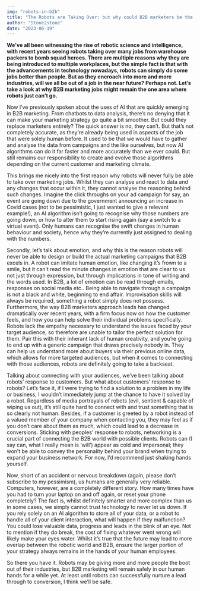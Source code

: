 ```yaml
---
img: "robots-in-b2b"
title: "The Robots are Taking Over: but why could B2B marketers be the only ones safe?"
author: "Stone2stone"
date: "2023-06-19"
---
```


**We’ve all been witnessing the rise of robotic science and intelligence, with recent years seeing robots taking over many jobs from warehouse packers to bomb squad heroes. There are multiple reasons why they are being introduced to multiple workplaces, but the simple fact is that with the advancements in technology nowadays, robots can simply do some jobs better than people. But as they encroach into more and more industries, will we all be out of a job in the near future? Perhaps not. Let’s take a look at why B2B marketing jobs might remain the one area where robots just can’t go.**

Now I’ve previously spoken about the uses of AI that are quickly emerging in B2B marketing. From chatbots to data analysis, there’s no denying that it can make your marketing strategy go quite a bit smoother. But could they replace marketers entirely? The quick answer is no, they can’t. But that’s not completely accurate, as they’re already being used in aspects of the job that were solely human before. It used to be that we would have to gather and analyse the data from campaigns and the like ourselves, but now AI algorithms can do it far faster and more accurately than we ever could. But still remains our responsibility to create and evolve those algorithms depending on the current customer and marketing climate.

This brings me nicely into the first reason why robots will never fully be able to take over marketing jobs. Whilst they can analyse and react to data and any changes that occur within it, they cannot analyse the reasoning behind such changes. Imagine the click throughs on your ad campaign for say, an event are going down due to the government announcing an increase in Covid cases (not to be pessimistic, I just wanted to give a relevant example!), an AI algorithm isn’t going to recognise why those numbers are going down, or how to alter them to start rising again (say a switch to a virtual event). Only humans can recognise the swift changes in human behaviour and society, hence why they’re currently just assigned to dealing with the numbers.

Secondly, let’s talk about emotion, and why this is the reason robots will never be able to design or build the actual marketing campaigns that B2B excels in. A robot can imitate human emotion, like changing it’s frown to a smile, but it can’t read the minute changes in emotion that are clear to us not just through expression, but through implications in tone of writing and the words used. In B2B, a lot of emotion can be read through emails, responses on social media etc.. Being able to navigate through a campaign is not a black and white, beginning to end affair. Improvisation skills will always be required, something a robot simply does not possess. Furthermore, the way B2B marketers approach leads has changed dramatically over recent years, with a firm focus now on how the customer feels, and how you can help solve their individual problems specifically. Robots lack the empathy necessary to understand the issues faced by your target audience, so therefore are unable to tailor the perfect solution for them. Pair this with their inherant lack of human creativity, and you’re going to end up with a generic campaign that draws precisely nobody in. They can help us understand more about buyers via their previous online data, which allows for more targeted audiences, but when it comes to connecting with those audiences, robots are definitely going to take a backseat.

Talking about connecting with your audiences, we’ve been talking about robots’ response to customers. But what about customers’ response to robots? Let’s face it, if I were trying to find a solution to a problem in my life or business, I wouldn’t immediately jump at the chance to have it solved by a robot. Regardless of media portrayals of robots (evil, sentient & capable of wiping us out), it’s still quite hard to connect with and trust something that is so clearly not human. Besides, if a customer is greeted by a robot instead of a valued member of your company when contacting you, they may feel as if you don’t care about them as much, which could lead to a decrease in conversions. Sticking with peoples’ response to robots, networking is a crucial part of connecting the B2B world with possible clients. Robots can (I say can, what I really mean is ‘will’) appear as cold and impersonal; they won’t be able to convey the personality behind your brand when trying to expand your business network. For now, I’d recommend just shaking hands yourself.

Now, short of an accident or nervous breakdown (again, please don’t subscribe to my pessimism), us humans are generally very reliable. Computers, however, are a completely different story. How many times have you had to turn your laptop on and off again, or reset your phone completely? The fact is, whilst definitely smarter and more complex than us in some cases, we simply cannot trust technology to never let us down. If you rely solely on an AI algorithm to store all of your data, or a robot to handle all of your client interaction, what will happen if they malfunction? You could lose valuable data, progress and leads in the blink of an eye. Not to mention if they do break, the cost of fixing whatever went wrong will likely make your eyes water. Whilst it’s true that the future may lead to more overlap between the robotic world and B2B, ensure the larger portion of your strategy always remains in the hands of your human employees.

So there you have it. Robots may be giving more and more people the boot out of their industries, but B2B marketing will remain safely in our human hands for a while yet. At least until robots can successfully nurture a lead through to conversion, I think we’ll be safe.

